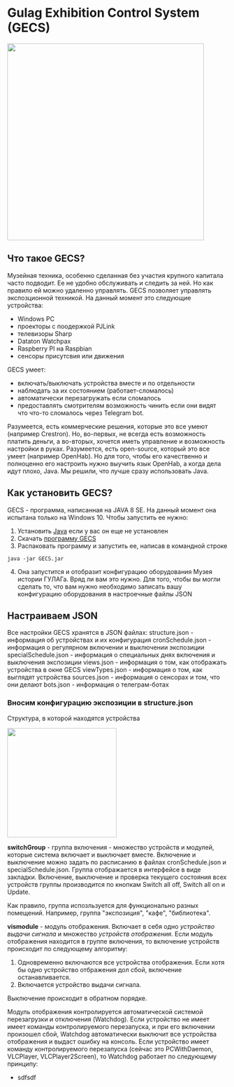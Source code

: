 # Gulag Exhibition Control System (GECS)

<img src="https://i.imgur.com/W8wbb4B.jpg" height="450">

## Что такое GECS?
Музейная техника, особенно сделанная без участия крупного капитала часто подводит. Ее не удобно обслуживать и следить за ней. Но как правило ей можно удаленно управлять.
GECS позволяет управлять экспозционной техникой. На данный момент это следующие устройства:

- Windows PC
- проекторы с поодержкой PJLink
- телевизоры Sharp
- Dataton Watchpax
- Raspberry PI на Raspbian
- сенсоры присутсвия или движения

GECS умеет:
- включать/выключать устройства вместе и по отдельности
- наблюдать за их состоянием (работает-сломалось)
- автоматически перезагружать если сломалось
- предоставлять смотрителям возможность чинить если они видят что что-то сломалось через Telegram bot. 

Разумеется, есть коммерческие решения, которые это все умеют (например Crestron). Но, во-первых, не всегда есть возможность платить деньги, а во-вторых, хочется иметь управление и возможность настройки в руках. 
Разумеется, есть open-source, который это все умеет (например OpenHab). Но для того, чтобы его качественно и полноценно его настроить нужно выучить язык OpenHab, а когда дела идут плохо, Java. Мы решили, что лучше сразу использовать Java.
## Как установить GECS?
GECS - программа, написанная на JAVA 8 SE. На данный момент она испытана только на Windows 10. Чтобы запустить ее нужно:
1. Установить [Java](https://www.java.com/ru/) если у вас он еще не установлен
2. Скачать [программу GECS]()
3. Распаковать программу и запустить ее, написав в командной строке
```
java -jar GECS.jar
```
4. Она запустится и отобразит конфигурацию оборудования Музея истории ГУЛАГа. Вряд ли вам это нужно. Для того, чтобы вы могли сделать то, что вам нужно необходимо записать вашу конфигурацию оборудования в настроечные файлы JSON
## Настраиваем JSON
Все настройки GECS хранятся в JSON файлах:
structure.json - информация об устройствах и их конфигурация
cronSchedule.json - информация о регулярном включении и выключении экспозиции
specialSchedule.json - информация о специальных днях включения и выключения экспозиции
views.json - информация о том, как отображать устройства в окне GECS
viewTypes.json - информация о том, как выглядят устройства
sources.json - информация о сенсорах и том, что они делают
bots.json - информация о телеграм-ботах
### Вносим конфигурацию экспозиции в structure.json
Структура, в которой находятся устройства

<img src="https://i.imgur.com/AWEZy5P.jpg" height="250">

**switchGroup** - группа включения - множество устройств и модулей, которые система включает и выключает вместе. Включение и выключение  можно задать по расписанию в файлах cronSchedule.json и specialSchedule.json. Группа отображается в интерфейсе в виде закладки. Включение, выключение и проверка текущего состояния всех устройств группы производится по кнопкам Switch all off, Switch all on и Update.

Как правило, группа испозльзуется для функционально разных помещений. Например, группа "экспозиция", "кафе", "библиотека".

**vismodule** - модуль отображения. Включает в себя одно *устройство выдачи сигнала* и множество *устройств отображения*. Если модуль отображения находится в группе включения, то включение устройств происходит по следующему алгоритму:
1. Одновременно включаются все устройства отображения. Если хотя бы одно устройство отбражения дол сбой, включение останавливается.
2. Включается устройство выдачи сигнала.

Выключение происходит в обратном порядке.

Модуль отображения контролируется автоматической системой перезагрузки и отключения (Watchdog). 
Если устройство не имеет имеет команды контролируемого перезапуска, и при его включении произошел сбой, Watchdog автоматически выключит все устройства отображения и выдаст ошибку на консоль.
Если устройство имеет команду контролируемого перезапуска (сейчас это PCWithDaemon, VLCPlayer, VLCPlayer2Screen), то Watchdog работает по следующему принципу:

* sdfsdf
